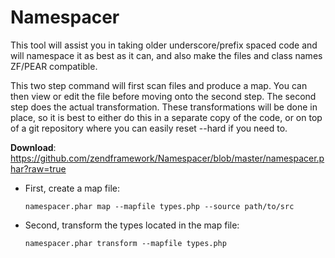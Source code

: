 Namespacer
==========

This tool will assist you in taking older underscore/prefix spaced code
and will namespace it as best as it can, and also make the files and class
names ZF/PEAR compatible.

This two step command will first scan files and produce a map.  You can
then view or edit the file before moving onto the second step.  The
second step does the actual transformation.  These transformations will
be done in place, so it is best to either do this in a separate copy of
the code, or on top of a git repository where you can easily reset --hard
if you need to.

**Download**: https://github.com/zendframework/Namespacer/blob/master/namespacer.phar?raw=true

* First, create a map file:

    ```
    namespacer.phar map --mapfile types.php --source path/to/src
    ```

* Second, transform the types located in the map file:

    ```
    namespacer.phar transform --mapfile types.php
    ```

